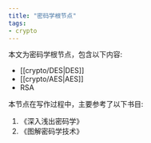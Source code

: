 ```yaml
---
title: "密码学根节点"
tags:
- crypto
---
```


本文为密码学根节点，包含以下内容:

- [[crypto/DES|DES]]
- [[crypto/AES|AES]]
- RSA

本节点在写作过程中，主要参考了以下书目:

1. 《深入浅出密码学》
1. 《图解密码学技术》